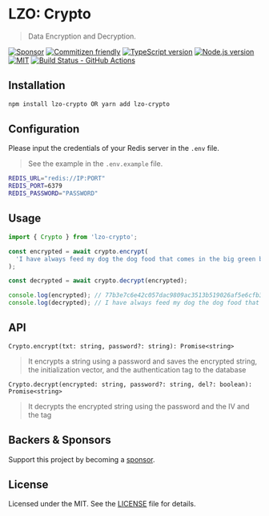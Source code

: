 # LZO: Crypto

> Data Encryption and Decryption.

[![Sponsor][sponsor-badge]][sponsor]
[![Commitizen friendly][commitizen-badge]][commitizen]
[![TypeScript version][ts-badge]][typescript-4-9]
[![Node.js version][nodejs-badge]][nodejs]
[![MIT][license-badge]][license]
[![Build Status - GitHub Actions][gha-badge]][gha-ci]

## Installation

```bash
npm install lzo-crypto OR yarn add lzo-crypto
```

## Configuration

Please input the credentials of your Redis server in the `.env` file.

> See the example in the `.env.example` file.

```bash
REDIS_URL="redis://IP:PORT"
REDIS_PORT=6379
REDIS_PASSWORD="PASSWORD"
```

## Usage

```typescript
import { Crypto } from 'lzo-crypto';

const encrypted = await crypto.encrypt(
  'I have always feed my dog the dog food that comes in the big green bag.',
);

const decrypted = await crypto.decrypt(encrypted);

console.log(encrypted); // 77b3e7c6e42c057dac9809ac3513b519026af5e6cfb33dbb6
console.log(decrypted); // I have always feed my dog the dog food that comes in the big green bag.
```

## API

`Crypto.encrypt(txt: string, password?: string): Promise<string>`

> It encrypts a string using a password and saves the encrypted string, the initialization vector, and the authentication tag to the database

`Crypto.decrypt(encrypted: string, password?: string, del?: boolean): Promise<string>`

> It decrypts the encrypted string using the password and the IV and the tag

## Backers & Sponsors

Support this project by becoming a [sponsor][sponsor].

## License

Licensed under the MIT. See the [LICENSE](https://github.com/Lack-Zillions-Over/crypto/blob/main/LICENSE) file for details.

[commitizen-badge]: https://img.shields.io/badge/commitizen-friendly-brightgreen.svg
[commitizen]: http://commitizen.github.io/cz-cli/
[ts-badge]: https://img.shields.io/badge/TypeScript-4.9-blue.svg
[nodejs-badge]: https://img.shields.io/badge/Node.js->=%2018.12.1-blue.svg
[nodejs]: https://nodejs.org/dist/latest-v18.x/docs/api/
[gha-badge]: https://github.com/Lack-Zillions-Over/crypto/actions/workflows/nodejs.yml/badge.svg
[gha-ci]: https://github.com/Lack-Zillions-Over/crypto/actions/workflows/nodejs.yml
[typescript-4-9]: https://devblogs.microsoft.com/typescript/announcing-typescript-4-9/
[license-badge]: https://img.shields.io/badge/license-MIT-blue.svg
[license]: https://github.com/Lack-Zillions-Over/crypto/blob/main/LICENSE
[sponsor-badge]: https://img.shields.io/badge/♥-Sponsor-fc0fb5.svg
[sponsor]: https://github.com/sponsors/Lack-Zillions-Over
